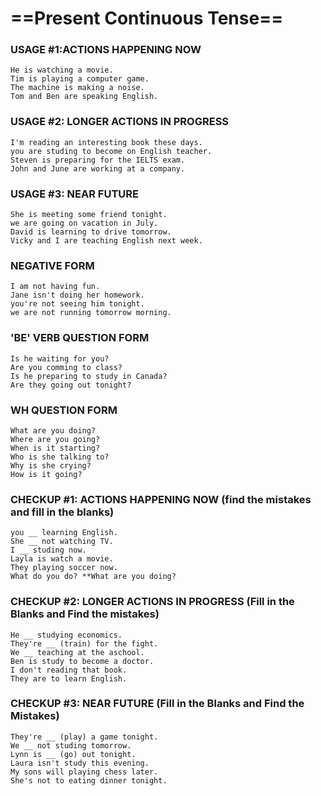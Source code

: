 
# ==Present Continuous Tense==

### USAGE #1:ACTIONS HAPPENING NOW

```
He is watching a movie.
Tim is playing a computer game.
The machine is making a noise.
Tom and Ben are speaking English.
```

### USAGE #2: LONGER ACTIONS IN PROGRESS

```
I'm reading an interesting book these days.
you are studing to become on English teacher.
Steven is preparing for the IELTS exam.
John and June are working at a company.
```

### USAGE #3: NEAR FUTURE

```
She is meeting some friend tonight.
we are going on vacation in July.
David is learning to drive tomorrow.
Vicky and I are teaching English next week.
```

### NEGATIVE FORM

```
I am not having fun.
Jane isn't doing her homework.
you're not seeing him tonight.
we are not running tomorrow morning.
```

### 'BE' VERB QUESTION FORM

```
Is he waiting for you?
Are you comming to class?
Is he preparing to study in Canada?
Are they going out tonight?
```

### WH QUESTION FORM

```
What are you doing?
Where are you going?
When is it starting?
Who is she talking to?
Why is she crying?
How is it going?
```

### CHECKUP #1: ACTIONS HAPPENING NOW (find the mistakes and fill in the blanks)

```
you __ learning English.
She __ not watching TV.
I __ studing now.
Layla is watch a movie.
They playing soccer now.
What do you do? **What are you doing?
```

### CHECKUP #2: LONGER ACTIONS IN PROGRESS (Fill in the Blanks and Find the mistakes)

```
He __ studying economics.
They're __ (train) for the fight.
We __ teaching at the aschool.
Ben is study to become a doctor.
I don't reading that book.
They are to learn English.
```

### CHECKUP #3: NEAR FUTURE (Fill in the Blanks and Find the Mistakes)

```
They're __ (play) a game tonight.
We __ not studing tomorrow.
Lynn is __ (go) out tonight.
Laura isn't study this evening.
My sons will playing chess later.
She's not to eating dinner tonight.
```
